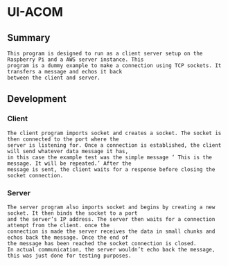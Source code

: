 # UI-ACOM
## Summary
	This program is designed to run as a client server setup on the Raspberry Pi and a AWS server instance. This 
	program is a dummy example to make a connection using TCP sockets. It transfers a message and echos it back 
	between the client and server.

## Development
### Client
	The client program imports socket and creates a socket. The socket is then connected to the port where the 
	server is listening for. Once a connection is established, the client will send whatever data message it has,
	in this case the example test was the simple message ‘ This is the message. It will be repeated.’ After the 
	message is sent, the client waits for a response before closing the socket connection.
### Server 
	The server program also imports socket and begins by creating a new socket. It then binds the socket to a port 
	and the server’s IP address. The server then waits for a connection attempt from the client. once the 
	connection is made the server receives the data in small chunks and echos back the message. Once the end of 
	the message has been reached the socket connection is closed. 
	In actual communication, the server wouldn’t echo back the message, this was just done for testing purposes.
		
